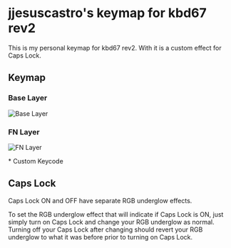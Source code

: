 # jjesuscastro's keymap for kbd67 rev2

This is my personal  keymap for kbd67 rev2. With it is a custom effect for Caps Lock.


## Keymap

### Base Layer
![Base Layer](https://user-images.githubusercontent.com/32050665/93083105-a924b700-f6c4-11ea-8b64-8bb3108c92c1.png)
### FN Layer
![FN Layer](https://user-images.githubusercontent.com/32050665/93083140-c063a480-f6c4-11ea-9488-451955b34aef.png)
<p>* Custom Keycode

## Caps Lock
<p>Caps Lock ON and OFF have separate RGB underglow effects.
<p>To set the RGB underglow effect that will indicate if Caps Lock is ON, just simply turn on Caps Lock and change your RGB underglow as normal. Turning off your Caps Lock after changing should revert your RGB underglow to what it was before prior to turning on Caps Lock.